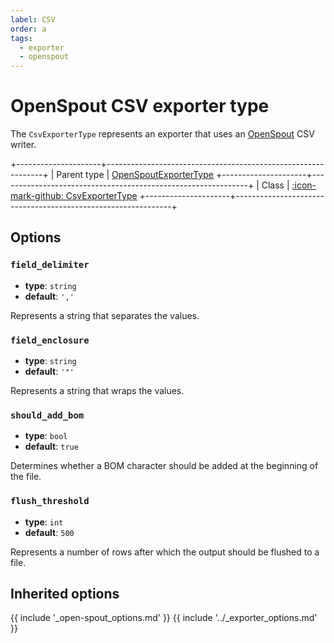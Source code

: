 ```yaml
---
label: CSV
order: a
tags:
  - exporter
  - openspout
---
```


# OpenSpout CSV exporter type

The `CsvExporterType` represents an exporter that uses an [OpenSpout](https://github.com/openspout/openspout) CSV writer.

+---------------------+--------------------------------------------------------------+
| Parent type         | [OpenSpoutExporterType](open-spout.md)
+---------------------+--------------------------------------------------------------+
| Class               | [:icon-mark-github: CsvExporterType](https://github.com/Kreyu/data-table-bundle/blob/main/src/Bridge/OpenSpout/Exporter/Type/CsvExporterType.php)
+---------------------+--------------------------------------------------------------+

## Options

### `field_delimiter`

- **type**: `string` 
- **default**: `','`

Represents a string that separates the values.

### `field_enclosure`

- **type**: `string` 
- **default**: `'"'`

Represents a string that wraps the values.

### `should_add_bom`

- **type**: `bool` 
- **default**: `true`

Determines whether a BOM character should be added at the beginning of the file. 

### `flush_threshold`

- **type**: `int` 
- **default**: `500`

Represents a number of rows after which the output should be flushed to a file.

## Inherited options

{{ include '_open-spout_options.md' }}
{{ include '../_exporter_options.md' }}
